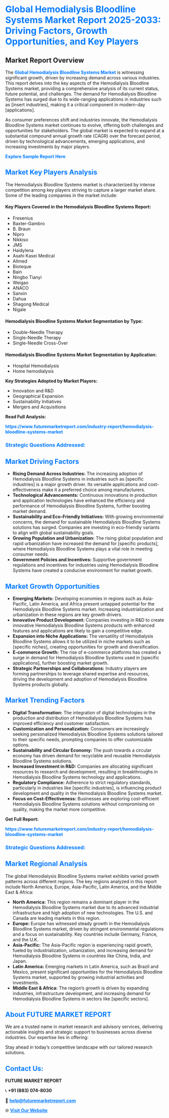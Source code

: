 <h1 style="color: #007BFF;">Global Hemodialysis Bloodline Systems Market Report 2025-2033: Driving Factors, Growth Opportunities, and Key Players</h1>

<section id="overview">
<h2>Market Report Overview</h2>
<p>The <a href="https://www.futuremarketreport.com/industry-report/hemodialysis-bloodline-systems-market" style="color: #007BFF; text-decoration: none;"><strong>Global Hemodialysis Bloodline Systems Market</strong></a> is witnessing significant growth, driven by increasing demand across various industries. This report delves into the key aspects of the Hemodialysis Bloodline Systems market, providing a comprehensive analysis of its current status, future potential, and challenges. The demand for Hemodialysis Bloodline Systems has surged due to its wide-ranging applications in industries such as [insert industries], making it a critical component in modern-day [applications].</p>
<p>As consumer preferences shift and industries innovate, the Hemodialysis Bloodline Systems market continues to evolve, offering both challenges and opportunities for stakeholders. The global market is expected to expand at a substantial compound annual growth rate (CAGR) over the forecast period, driven by technological advancements, emerging applications, and increasing investments by major players.</p>
</section>

<section id="overview">
<p><a href="https://www.futuremarketreport.com/request-sample/reportId=80221" style="color: #007BFF; text-decoration: none;"><strong>Explore Sample Report Here</strong></a></p>
</section>

<section id="key-players">
<h2 style="color: #007BFF;">Market Key Players Analysis</h2>
<p>The Hemodialysis Bloodline Systems market is characterized by intense competition among key players striving to capture a larger market share. Some of the leading companies in the market include:</p>
<h4>Key Players Covered in the Hemodialysis Bloodline Systems Report:</h4>
<ul><li>Fresenius</li><li>Baxter-Gambro</li><li>B. Braun</li><li>Nipro</li><li>Nikkiso</li><li>JMS</li><li>Haidylena</li><li>Asahi Kasei Medical</li><li>Allmed</li><li>Bioteque</li><li>Bain</li><li>Ningbo Tianyi</li><li>Weigao</li><li>ANACO</li><li>Sanxin</li><li>Dahua</li><li>Shagong Medical</li><li>Nigale</li></ul>
<h4>Hemodialysis Bloodline Systems Market Segmentation by Type:</h4>
<ul><li>Double-Needle Therapy</li><li>Single-Needle Therapy</li><li>Single-Needle Cross-Over</li></ul>

<h4>Hemodialysis Bloodline Systems Market Segmentation by Application:</h4>
<ul><li>Hospital Hemodialysis</li><li>Home hemodialysis</li></ul>
<p><strong>Key Strategies Adopted by Market Players:</strong></p>
<ul>
<li>Innovation and R&D</li>
<li>Geographical Expansion</li>
<li>Sustainability Initiatives</li>
<li>Mergers and Acquisitions</li>
</ul>
</section>

<section>
<p><strong>Read Full Analysis: </strong></p><a href="https://www.futuremarketreport.com/industry-report/hemodialysis-bloodline-systems-market" style="color: #007BFF; text-decoration: none;"><strong>https://www.futuremarketreport.com/industry-report/hemodialysis-bloodline-systems-market</strong></a>
<h3 style="color: #007BFF;">Strategic Questions Addressed:</h3>
</section>

<section id="driving-factors">
<h2 style="color: #007BFF;">Market Driving Factors</h2>
<ul>
<li><strong>Rising Demand Across Industries:</strong> The increasing adoption of Hemodialysis Bloodline Systems in industries such as [specific industries] is a major growth driver. Its versatile applications and cost-effectiveness make it a preferred choice among manufacturers.</li>
<li><strong>Technological Advancements:</strong> Continuous innovations in production and application technologies have enhanced the efficiency and performance of Hemodialysis Bloodline Systems, further boosting market demand.</li>
<li><strong>Sustainability and Eco-Friendly Initiatives:</strong> With growing environmental concerns, the demand for sustainable Hemodialysis Bloodline Systems solutions has surged. Companies are investing in eco-friendly variants to align with global sustainability goals.</li>
<li><strong>Growing Population and Urbanization:</strong> The rising global population and rapid urbanization have increased the demand for [specific products], where Hemodialysis Bloodline Systems plays a vital role in meeting consumer needs.</li>
<li><strong>Government Policies and Incentives:</strong> Supportive government regulations and incentives for industries using Hemodialysis Bloodline Systems have created a conducive environment for market growth.</li>
</ul>
</section>

<section id="growth-opportunities">
<h2 style="color: #007BFF;">Market Growth Opportunities</h2>
<ul>
<li><strong>Emerging Markets:</strong> Developing economies in regions such as Asia-Pacific, Latin America, and Africa present untapped potential for the Hemodialysis Bloodline Systems market. Increasing industrialization and urbanization in these regions are key growth drivers.</li>
<li><strong>Innovative Product Development:</strong> Companies investing in R&D to create innovative Hemodialysis Bloodline Systems products with enhanced features and applications are likely to gain a competitive edge.</li>
<li><strong>Expansion into Niche Applications:</strong> The versatility of Hemodialysis Bloodline Systems allows it to be utilized in niche markets such as [specific niches], creating opportunities for growth and diversification.</li>
<li><strong>E-commerce Growth:</strong> The rise of e-commerce platforms has created a surge in demand for Hemodialysis Bloodline Systems used in [specific applications], further boosting market growth.</li>
<li><strong>Strategic Partnerships and Collaborations:</strong> Industry players are forming partnerships to leverage shared expertise and resources, driving the development and adoption of Hemodialysis Bloodline Systems products globally.</li>
</ul>
</section>

<section id="trending-factors">
<h2 style="color: #007BFF;">Market Trending Factors</h2>
<ul>
<li><strong>Digital Transformation:</strong> The integration of digital technologies in the production and distribution of Hemodialysis Bloodline Systems has improved efficiency and customer satisfaction.</li>
<li><strong>Customization and Personalization:</strong> Consumers are increasingly seeking personalized Hemodialysis Bloodline Systems solutions tailored to their specific needs, prompting companies to offer customizable options.</li>
<li><strong>Sustainability and Circular Economy:</strong> The push towards a circular economy has driven demand for recyclable and reusable Hemodialysis Bloodline Systems solutions.</li>
<li><strong>Increased Investment in R&D:</strong> Companies are allocating significant resources to research and development, resulting in breakthroughs in Hemodialysis Bloodline Systems technology and applications.</li>
<li><strong>Regulatory Compliance:</strong> Adherence to strict regulatory standards, particularly in industries like [specific industries], is influencing product development and quality in the Hemodialysis Bloodline Systems market.</li>
<li><strong>Focus on Cost-Effectiveness:</strong> Businesses are exploring cost-efficient Hemodialysis Bloodline Systems solutions without compromising on quality, making the market more competitive.</li>
</ul>
</section>

<section>
<p><strong>Get Full Report: </strong></p><a href="https://www.futuremarketreport.com/industry-report/hemodialysis-bloodline-systems-market" style="color: #007BFF; text-decoration: none;"><strong>https://www.futuremarketreport.com/industry-report/hemodialysis-bloodline-systems-market</strong></a>
<h3 style="color: #007BFF;">Strategic Questions Addressed:</h3>
</section>


<section id="regional-analysis">
<h2 style="color: #007BFF;">Market Regional Analysis</h2>
<p>The global Hemodialysis Bloodline Systems market exhibits varied growth patterns across different regions. The key regions analyzed in this report include North America, Europe, Asia-Pacific, Latin America, and the Middle East & Africa:</p>
<ul>
<li><strong>North America:</strong> This region remains a dominant player in the Hemodialysis Bloodline Systems market due to its advanced industrial infrastructure and high adoption of new technologies. The U.S. and Canada are leading markets in this region.</li>
<li><strong>Europe:</strong> Europe has witnessed steady growth in the Hemodialysis Bloodline Systems market, driven by stringent environmental regulations and a focus on sustainability. Key countries include Germany, France, and the U.K.</li>
<li><strong>Asia-Pacific:</strong> The Asia-Pacific region is experiencing rapid growth, fueled by industrialization, urbanization, and increasing demand for Hemodialysis Bloodline Systems in countries like China, India, and Japan.</li>
<li><strong>Latin America:</strong> Emerging markets in Latin America, such as Brazil and Mexico, present significant opportunities for the Hemodialysis Bloodline Systems market, supported by growing industrial activities and investments.</li>
<li><strong>Middle East & Africa:</strong> The region’s growth is driven by expanding industries, infrastructure development, and increasing demand for Hemodialysis Bloodline Systems in sectors like [specific sectors].</li>
</ul>
</section>

<footer>
<h2 style="color: #007BFF;">About FUTURE MARKET REPORT</h2>
<p>We are a trusted name in market research and advisory services, delivering actionable insights and strategic support to businesses across diverse industries. Our expertise lies in offering:</p>

<p>Stay ahead in today’s competitive landscape with our tailored research solutions.</p>

<h2 style="color: #007BFF;">Contact Us:</h2>
<p><strong>FUTURE MARKET REPORT</strong></p>
<p>📞 <strong>+91 (883) 074-8030</strong></p>
<p>📧 <strong><a href="mailto:help@futuremarketreport.com" style="color: #007BFF;">help@futuremarketreport.com</a></strong></p>
<p>🌐 <strong><a href="https://www.futuremarketreport.com/" style="color: #007BFF;">Visit Our Website</a></strong></p>
</footer>